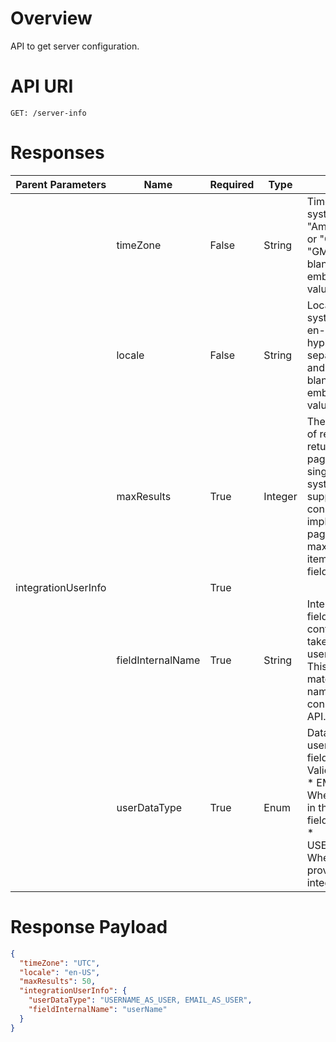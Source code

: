 # Overview
API to get server configuration.

# API URI

```http
GET: /server-info
```

# Responses

| Parent Parameters       | Name                 | Required | Type    | Description |
|-------------------------|--------------------|----------|---------|-------------|
|                         | timeZone            | False    | String  | Timezone of the end system. E.g., "America/Los_Angeles" or "GMT-8:00" or "GMT-08:00". Return blank if timezone is embedded in date value. |
|                         | locale              | False    | String  | Locale of the end system. E.g., en-US, en-IN, etc. Note that hyphen (-) is used as separator of language and country. Return blank if timezone is embedded in date value. |
|                         | maxResults          | True     | Integer | The maximum number of records that can be returned from a paginated API in a single page. If end system does not support pagination, connectors can implement in-memory pagination and provide maximum number of items per page in this field. |
| integrationUserInfo     |                     | True     |         |             |
|                         | fieldInternalName   | True     | String  | Internal name of the field used on system configuration screen to take integration username or email. This field name should match with the field name provided in connector metadata API. |
|                         | userDataType        | True     | Enum    | Data type of integration user taken as input in fieldInternalName. Valid values are: <br/> * EMAIL_AS_USER: When email is provided in the integration user field. <br/> * USERNAME_AS_USER: When username is provided in the integration user field. |

# Response Payload

```json
{
  "timeZone": "UTC",
  "locale": "en-US",
  "maxResults": 50,
  "integrationUserInfo": {
    "userDataType": "USERNAME_AS_USER, EMAIL_AS_USER",
    "fieldInternalName": "userName"
  }
}

```
